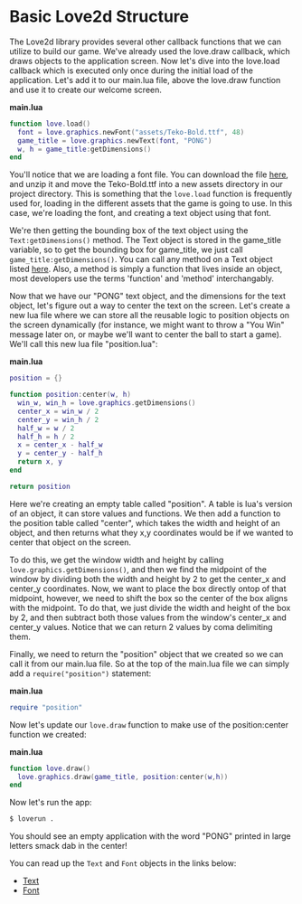 # Basic Love2d Structure

The Love2d library provides several other callback functions that we can utilize to build our game.  We've already used the love.draw callback, which draws objects to the application screen.  Now let's dive into the love.load callback which is executed only once during the initial load of the application.  Let's add it to our main.lua file, above the love.draw function and use it to create our welcome screen.

**main.lua**
```lua
function love.load()
  font = love.graphics.newFont("assets/Teko-Bold.ttf", 48)
  game_title = love.graphics.newText(font, "PONG")
  w, h = game_title:getDimensions()
end
```

You'll notice that we are loading a font file.  You can download the file [here](https://fonts.google.com/specimen/Teko), and unzip it and move the Teko-Bold.ttf into a new assets directory in our project directory.  This is something that the `love.load` function is frequently used for, loading in the different assets that the game is going to use.  In this case, we're loading the font, and creating a text object using that font.

We're then getting the bounding box of the text object using the `Text:getDimensions()` method.  The Text object is stored in the game_title variable, so to get the bounding box for game_title, we just call `game_title:getDimensions()`.  You can call any method on a Text object listed [here](https://love2d.org/wiki/Text).  Also, a method is simply a function that lives inside an object, most developers use the terms 'function' and 'method' interchangably.

Now that we have our "PONG" text object, and the dimensions for the text object, let's figure out a way to center the text on the screen.  Let's create a new lua file where we can store all the reusable logic to position objects on the screen dynamically (for instance, we might want to throw a "You Win" message later on, or maybe we'll want to center the ball to start a game).  We'll call this new lua file "position.lua":

**main.lua**
```lua
position = {}

function position:center(w, h)
  win_w, win_h = love.graphics.getDimensions()
  center_x = win_w / 2
  center_y = win_h / 2
  half_w = w / 2
  half_h = h / 2
  x = center_x - half_w
  y = center_y - half_h
  return x, y
end

return position
```

Here we're creating an empty table called "position".  A table is lua's version of an object, it can store values and functions.  We then add a function to the position table called "center", which takes the width and height of an object, and then returns what they x,y coordinates would be if we wanted to center that object on the screen.

To do this, we get the window width and height by calling `love.graphics.getDimensions()`, and then we find the midpoint of the window by dividing both the width and height by 2 to get the center_x and center_y coordinates.  Now, we want to place the box directly ontop of that midpoint, however, we need to shift the box so the center of the box aligns with the midpoint.  To do that, we just divide the width and height of the box by 2, and then subtract both those values from the window's center_x and center_y values.  Notice that we can return 2 values by coma delimiting them.

Finally, we need to return the "position" object that we created so we can call it from our main.lua file.  So at the top of the main.lua file we can simply add a `require("position")` statement:

**main.lua**
```lua
require "position"
```

Now let's update our `love.draw` function to make use of the position:center function we created:

**main.lua**
```lua
function love.draw()
  love.graphics.draw(game_title, position:center(w,h))
end
```

Now let's run the app:
```bash
$ loverun .
```

You should see an empty application with the word "PONG" printed in large letters smack dab in the center!

You can read up the `Text` and `Font` objects in the links below:

- [Text](https://love2d.org/wiki/Text)
- [Font](https://love2d.org/wiki/Font) 
